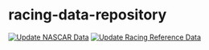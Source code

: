 # racing-data-repository
[![Update NASCAR Data](https://github.com/systemseven/racing-data-repository/actions/workflows/weekly_nascar_update.yml/badge.svg)](https://github.com/systemseven/racing-data-repository/actions/workflows/weekly_nascar_update.yml)
[![Update Racing Reference Data](https://github.com/systemseven/racing-data-repository/actions/workflows/update_racing_reference.yml/badge.svg)](https://github.com/systemseven/racing-data-repository/actions/workflows/update_racing_reference.yml)
